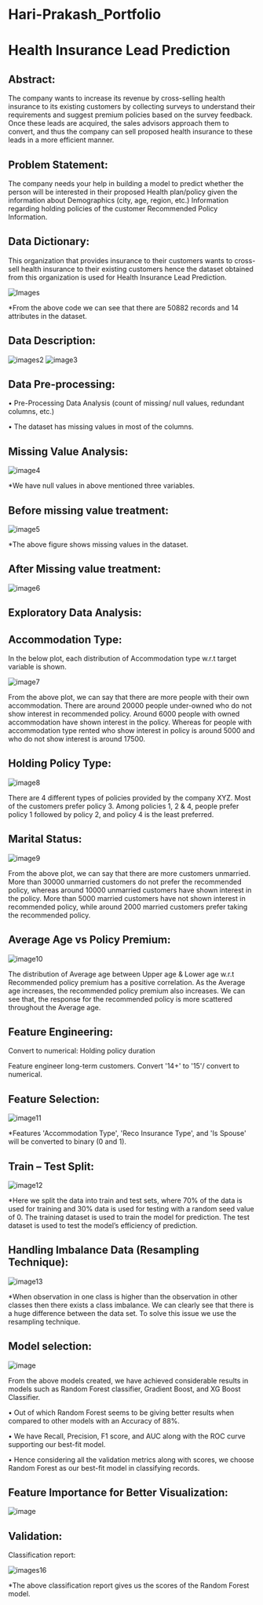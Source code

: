 # Hari-Prakash_Portfolio
# Health Insurance Lead Prediction

## Abstract:

The company wants to increase its revenue by cross-selling health insurance to its existing customers
by collecting surveys to understand their requirements and suggest premium policies based on the survey
feedback. Once these leads are acquired, the sales advisors approach them to convert, and thus the company can sell proposed health insurance to these leads in a more efficient manner.

## Problem Statement:

The company needs your help in building a model to predict whether the person will be interested
in their proposed Health plan/policy given the information about Demographics (city, age, region, etc.) Information regarding holding policies of the customer Recommended Policy Information.

## Data Dictionary:

This organization that provides insurance to their customers wants to cross-sell health insurance to their existing customers hence the
dataset obtained from this organization is used for Health Insurance Lead Prediction.

![Images](https://github.com/HariPrakash1504/Hari-Prakash_Portfolio/assets/113451743/c5260b5d-730e-47b0-8d53-77c7bfc4f940)

*From the above code we can see that there are 50882 records and 14 attributes in the dataset.

## Data Description:

![images2](https://github.com/HariPrakash1504/Hari-Prakash_Portfolio/assets/113451743/41840e5a-b418-4005-9d39-9002ff52fb85)
![image3](https://github.com/HariPrakash1504/Hari-Prakash_Portfolio/assets/113451743/193fd295-4c40-4a54-8695-3b0f829dd323)

## Data Pre-processing:

• Pre-Processing Data Analysis (count of missing/ null values, redundant columns, etc.)

• The dataset has missing values in most of the columns.

## Missing Value Analysis:

![image4](https://github.com/HariPrakash1504/Hari-Prakash_Portfolio/assets/113451743/abee1dfa-85fb-42f1-8f14-b85c5302285e)

*We have null values in above mentioned three variables.


## Before missing value treatment:

![image5](https://github.com/HariPrakash1504/Hari-Prakash_Portfolio/assets/113451743/a88c76f3-e617-404c-8379-87f074e515a6)

*The above figure shows missing values in the dataset.

## After Missing value treatment:

![image6](https://github.com/HariPrakash1504/Hari-Prakash_Portfolio/assets/113451743/c83339a2-148e-4f3c-b2f8-dc8555c32c3c)

## Exploratory Data Analysis:

## Accommodation Type:

In the below plot, each distribution of Accommodation type w.r.t target variable is shown.

![image7](https://github.com/HariPrakash1504/Hari-Prakash_Portfolio/assets/113451743/100ae84c-aff7-4875-87ab-f52efd05b4b7)

From the above plot, we can say that there are more people with their own accommodation. There are around 20000 people under-owned who do not show interest in recommended policy.
Around 6000 people with owned accommodation have shown interest in the policy. Whereas for people with accommodation type rented who show interest in policy is around 5000 and who do not show interest is around 17500.

## Holding Policy Type:

![image8](https://github.com/HariPrakash1504/Hari-Prakash_Portfolio/assets/113451743/018ce4a3-21e7-408a-bcb6-49598c43b466)

There are 4 different types of policies provided by the company XYZ. Most of the customers prefer policy 3. Among policies 1, 2 & 4, people prefer policy 1 followed by policy 2, and policy 4 is the least preferred.

## Marital Status:

![image9](https://github.com/HariPrakash1504/Hari-Prakash_Portfolio/assets/113451743/985fbde4-94ee-436a-9eb8-5d9570bcbded)

From the above plot, we can say that there are more customers unmarried. More than 30000 unmarried customers do not prefer the recommended policy, whereas around 10000 unmarried customers have shown interest in the policy. More than 5000 married customers have not shown interest in recommended policy, while around 2000 married customers prefer taking the recommended policy.

## Average Age vs Policy Premium:

![image10](https://github.com/HariPrakash1504/Hari-Prakash_Portfolio/assets/113451743/d4a0ec00-07be-477d-b551-1ee53b3045a9)

The distribution of Average age between Upper age & Lower age w.r.t Recommended
policy premium has a positive correlation. As the Average age increases, the recommended policy premium also increases. We can see that, the response for the recommended policy is more scattered throughout the Average age.

## Feature Engineering:

Convert to numerical: Holding policy duration

Feature engineer long-term customers. Convert '14+' to '15'/ convert to numerical.

## Feature Selection:

![image11](https://github.com/HariPrakash1504/Hari-Prakash_Portfolio/assets/113451743/31195b84-6658-43a0-8625-6dcf85ebea98)

*Features 'Accommodation Type', 'Reco Insurance Type', and 'Is Spouse' will be converted to binary (0 and 1).

## Train – Test Split:

![image12](https://github.com/HariPrakash1504/Hari-Prakash_Portfolio/assets/113451743/705130c9-d520-4be0-8d93-ea21453679d2)

*Here we split the data into train and test sets, where 70% of the data is used for training and 30% data is used for testing with a random seed value of 0. The training dataset is used to train the model for prediction. The test dataset is used to test the model’s efficiency of prediction.

## Handling Imbalance Data (Resampling Technique):

![image13](https://github.com/HariPrakash1504/Hari-Prakash_Portfolio/assets/113451743/c7dac73f-92bc-4113-a58f-3ce5ea152c8e)

*When observation in one class is higher than the observation in other classes then there exists a class imbalance. We can clearly see that there is a huge difference between the data set. To solve this issue we use the resampling technique.

## Model selection:

![image](https://github.com/HariPrakash1504/Hari-Prakash_Portfolio/assets/113451743/3aed88a5-26af-4fda-b10a-5089947fc406)

From the above models created, we have achieved considerable results in models such
as Random Forest classifier, Gradient Boost, and XG Boost Classifier.

• Out of which Random Forest seems to be giving better results when compared to other
models with an Accuracy of 88%.

• We have Recall, Precision, F1 score, and AUC along with the ROC curve supporting our best-fit
model.

• Hence considering all the validation metrics along with scores, we choose Random Forest
as our best-fit model in classifying records.

## Feature Importance for Better Visualization:

![image](https://github.com/HariPrakash1504/Hari-Prakash_Portfolio/assets/113451743/68a96350-f626-4575-9c50-3982878ab849)


## Validation:
Classification report:

![images16](https://github.com/HariPrakash1504/Hari-Prakash_Portfolio/assets/113451743/58cd1327-f328-4971-a6eb-18808ba98868)

*The above classification report gives us the scores of the Random Forest model.































